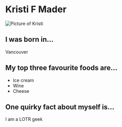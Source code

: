 # Kristi F Mader
![Picture of Kristi](https://www.readytorentbc.org/wp-content/uploads/2015/10/KFM.jpg)

## I was born in...
Vancouver

## My top three favourite foods are...
* Ice cream
* Wine
* Cheese

## One quirky fact about myself is...
I am a LOTR geek
